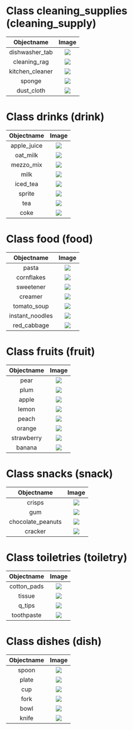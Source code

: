 # Class cleaning_supplies (cleaning_supply)

| Objectname               |  Image                   |
:-------------------------:|:-------------------------:
| dishwasher_tab  |  ![](known_objects/cleaning_supplies/dishwasher_tab.jpg) |
| cleaning_rag  |  ![](known_objects/cleaning_supplies/cleaning_rag.jpg) |
| kitchen_cleaner  |  ![](known_objects/cleaning_supplies/kitchen_cleaner.jpg) |
| sponge  |  ![](known_objects/cleaning_supplies/sponge.jpg) |
| dust_cloth  |  ![](known_objects/cleaning_supplies/dust_cloth.jpg) |


# Class drinks (drink)

| Objectname               |  Image                   |
:-------------------------:|:-------------------------:
| apple_juice  |  ![](known_objects/drinks/apple_juice.jpg) |
| oat_milk  |  ![](known_objects/drinks/oat_milk.jpg) |
| mezzo_mix  |  ![](known_objects/drinks/mezzo_mix.jpg) |
| milk  |  ![](known_objects/drinks/milk.jpg) |
| iced_tea  |  ![](known_objects/drinks/iced_tea.jpg) |
| sprite  |  ![](known_objects/drinks/sprite.jpg) |
| tea  |  ![](known_objects/drinks/tea.jpg) |
| coke  |  ![](known_objects/drinks/coke.jpg) |


# Class food (food)

| Objectname               |  Image                   |
:-------------------------:|:-------------------------:
| pasta  |  ![](known_objects/food/pasta.jpg) |
| cornflakes  |  ![](known_objects/food/cornflakes.jpg) |
| sweetener  |  ![](known_objects/food/sweetener.jpg) |
| creamer  |  ![](known_objects/food/creamer.jpg) |
| tomato_soup  |  ![](known_objects/food/tomato_soup.jpg) |
| instant_noodles  |  ![](known_objects/food/instant_noodles.jpg) |
| red_cabbage  |  ![](known_objects/food/red_cabbage.jpg) |


# Class fruits (fruit)

| Objectname               |  Image                   |
:-------------------------:|:-------------------------:
| pear  |  ![](known_objects/fruits/pear.png) |
| plum  |  ![](known_objects/fruits/plum.png) |
| apple  |  ![](known_objects/fruits/apple.jpg) |
| lemon  |  ![](known_objects/fruits/lemon.jpg) |
| peach  |  ![](known_objects/fruits/peach.png) |
| orange  |  ![](known_objects/fruits/orange.jpg) |
| strawberry  |  ![](known_objects/fruits/strawberry.png) |
| banana  |  ![](known_objects/fruits/banana.png) |


# Class snacks (snack)

| Objectname               |  Image                   |
:-------------------------:|:-------------------------:
| crisps  |  ![](known_objects/snacks/crisps.jpg) |
| gum  |  ![](known_objects/snacks/gum.jpg) |
| chocolate_peanuts  |  ![](known_objects/snacks/chocolate_peanuts.jpg) |
| cracker  |  ![](known_objects/snacks/cracker.jpg) |


# Class toiletries (toiletry)

| Objectname               |  Image                   |
:-------------------------:|:-------------------------:
| cotton_pads  |  ![](known_objects/toiletries/cotton_pads.jpg) |
| tissue  |  ![](known_objects/toiletries/tissue.jpg) |
| q_tips  |  ![](known_objects/toiletries/q_tips.jpg) |
| toothpaste  |  ![](known_objects/toiletries/toothpaste.jpg) |


# Class dishes (dish)

| Objectname               |  Image                   |
:-------------------------:|:-------------------------:
| spoon  |  ![](known_objects/dishes/spoon.png) |
| plate  |  ![](known_objects/dishes/plate.png) |
| cup  |  ![](known_objects/dishes/cup.png) |
| fork  |  ![](known_objects/dishes/fork.png) |
| bowl  |  ![](known_objects/dishes/bowl.png) |
| knife  |  ![](known_objects/dishes/knife.png) |


